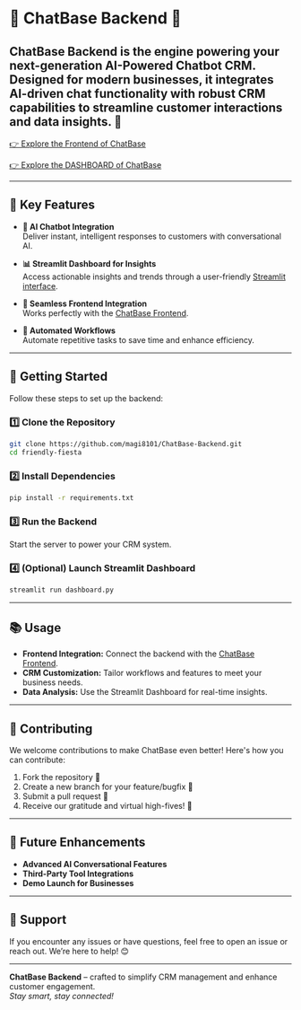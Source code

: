 # 🤖 ChatBase Backend 💬

**ChatBase Backend** is the engine powering your next-generation **AI-Powered Chatbot CRM**. Designed for modern businesses, it integrates AI-driven chat functionality with robust CRM capabilities to streamline customer interactions and data insights. 🚀
---
[👉 Explore the Frontend of ChatBase](https://github.com/magi8101/ChatBase-frontend)

[👉 Explore the DASHBOARD of ChatBase](https://github.com/magi8101/ChatBase-Dashboard)

---

## 🌟 Key Features

- **💬 AI Chatbot Integration**  
  Deliver instant, intelligent responses to customers with conversational AI.

- **📊 Streamlit Dashboard for Insights**  
  Access actionable insights and trends through a user-friendly [Streamlit interface](https://github.com/magi8101/ChatBase-Dashboard).

- **🔗 Seamless Frontend Integration**  
  Works perfectly with the [ChatBase Frontend](https://github.com/magi8101/ChatBase-frontend).

- **🤖 Automated Workflows**  
  Automate repetitive tasks to save time and enhance efficiency.

---

## 🚀 Getting Started

Follow these steps to set up the backend:

### 1️⃣ Clone the Repository
```bash
git clone https://github.com/magi8101/ChatBase-Backend.git
cd friendly-fiesta
```

### 2️⃣ Install Dependencies
```bash
pip install -r requirements.txt
```

### 3️⃣ Run the Backend
Start the server to power your CRM system.

### 4️⃣ (Optional) Launch Streamlit Dashboard
```bash
streamlit run dashboard.py
```

---

## 📚 Usage

- **Frontend Integration:** Connect the backend with the [ChatBase Frontend](https://github.com/magi8101/ChatBase-frontend).
- **CRM Customization:** Tailor workflows and features to meet your business needs.
- **Data Analysis:** Use the Streamlit Dashboard for real-time insights.

---

## 🤝 Contributing

We welcome contributions to make ChatBase even better! Here's how you can contribute:

1. Fork the repository 🍴
2. Create a new branch for your feature/bugfix 🌿
3. Submit a pull request 🚀
4. Receive our gratitude and virtual high-fives! 🙌

---

## 🔮 Future Enhancements

- **Advanced AI Conversational Features**
- **Third-Party Tool Integrations**
- **Demo Launch for Businesses**

---

## 📢 Support

If you encounter any issues or have questions, feel free to open an issue or reach out. We’re here to help! 😊

---

**ChatBase Backend** – crafted to simplify CRM management and enhance customer engagement.  
*Stay smart, stay connected!*
